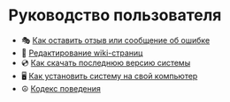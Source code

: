 # Руководство пользователя

* :performing_arts: [Как оставить отзыв или сообщение об ошибке](Issues.md)
* :book: [Редактирование wiki-страниц](Wiki-How.md)
* :cd: [Как скачать последнюю версию системы](Download-Latest.md)
* :desktop_computer: [Как установить систему на свой компьютер](Installation.md)
* :peace_symbol: [Кодекс поведения](Conduct.md)
